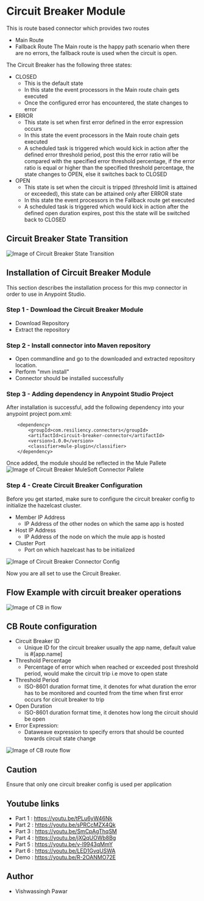 # Circuit Breaker Module
This is route based connector which provides two routes
- Main Route
- Fallback Route
The Main route is the happy path scenario when there are no errors, the fallback route is used when the circuit is open.

The Circuit Breaker has the following three states:
- CLOSED
	- This is the default state
	- In this state the event processors in the Main route chain gets executed
	- Once the configured error has encountered, the state changes to error
- ERROR
	- This state is set when first error defined in the error expression occurs
	- In this state the event processors in the Main route chain gets executed
	- A scheduled task is triggered which would kick in action after the defined error threshold period, post this the error ratio will be compared with the specified error threshold percentage, if the error ratio is equal or higher than the specified threshold percentage, the state changes to OPEN, else it switches back to CLOSED
- OPEN
	- This state is set when the circuit is tripped (threshold limit is attained or exceeded), this state can be attained only after ERROR state
	- In this state the event processors in the Fallback route get executed
	- A scheduled task is triggered which would kick in action after the defined open duration expires, post this the state will be switched back to CLOSED
	
## Circuit Breaker State Transition
![Image of Circuit Breaker State Transition](https://github.com/Vishwasp13/circuit-breaker-module/blob/main/images/cb-state-transition.png)


## Installation of Circuit Breaker Module
This section describes the installation process for this mvp connector in order to use in Anypoint Studio. 

### Step 1 - Download the Circuit Breaker Module
- Download Repository
- Extract the repository

### Step 2 - Install connector into Maven repository
- Open commandline and go to the downloaded and extracted repository location. 
- Perform "mvn install" 
- Connector should be installed successfully

### Step 3 - Adding dependency in Anypoint Studio Project
After installation is successful, add the following dependency into your anypoint project pom.xml:

		<dependency>
			<groupId>com.resiliency.connectors</groupId>
			<artifactId>circuit-breaker-connector</artifactId>
			<version>1.0.0</version>
			<classifier>mule-plugin</classifier>			
		</dependency>

Once added, the module should be reflected in the Mule Pallete
![Image of Circuit Breaker MuleSoft Connector Pallete](https://github.com/Vishwasp13/circuit-breaker-module/blob/main/images/mule-pallete.png)

### Step 4 - Create Circuit Breaker Configuration
Before you get started, make sure to configure the circuit breaker config to initialize the hazelcast cluster. 
- Member IP Address
	- IP Address of the other nodes on which the same app is hosted
- Host IP Address
	- IP Address of the node on which the mule app is hosted
- Cluster Port
	- Port on which hazelcast has to be initialized

![Image of Circuit Breaker Connector Config](https://github.com/Vishwasp13/circuit-breaker-module/blob/main/images/cb-config.png)

Now you are all set to use the Circuit Breaker.


## Flow Example with circuit breaker operations
![Image of CB in flow](https://github.com/Vishwasp13/circuit-breaker-module/blob/main/images/cb-in-flow.png)

## CB Route configuration
- Circuit Breaker ID
	- Unique ID for the circuit breaker usually the app name, default value is #[app.name]
- Threshold Percentage
	- Percentage of error which when reached or exceeded post threshold period, would make the circuit trip i.e move to open state
- Threshold Period
	- ISO-8601 duration format time, it denotes for what duration the error has to be monitored and counted from the time when first error occurs for circuit breaker to trip
- Open Duration
	- ISO-8601 duration format time, it denotes how long the circuit should be open
- Error Expression:
	- Dataweave expression to specify errors that should be counted towards circuit state change
		
![Image of CB route flow](https://github.com/Vishwasp13/circuit-breaker-module/blob/main/images/cb-route-config.png)

## Caution
Ensure that only one circuit breaker config is used per application

## Youtube links
- Part 1 : https://youtu.be/tPLu6yW46Nk  
- Part 2 : https://youtu.be/sPRCcMZX4Qk
- Part 3 : https://youtu.be/SmCpAgThqSM
- Part 4 : https://youtu.be/jXQqUOWb8Bg
- Part 5 : https://youtu.be/v-l9943qMmY
- Part 6 : https://youtu.be/LED1GvqUSWA
- Demo   : https://youtu.be/R-2OANMO72E
	
## Author
- Vishwassingh Pawar